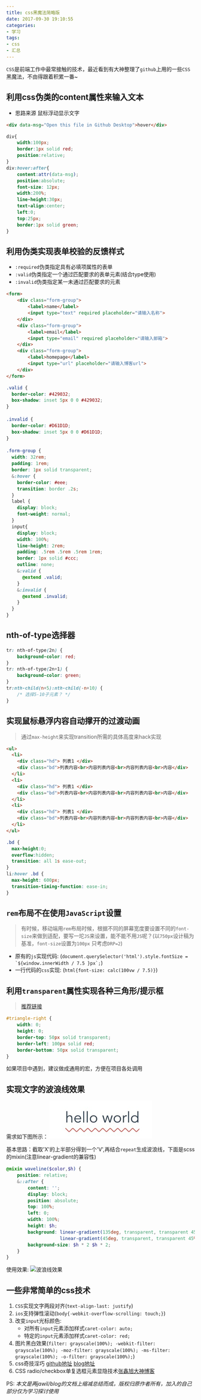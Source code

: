 ```yaml
---
title: css黑魔法简略版
date: 2017-09-30 19:10:55
categories:
- 学习
tags:
- css
- 汇总
---
```

`CSS`是前端工作中最常接触的技术，最近看到有大神整理了`github`上用的一些`CSS`黑魔法，不由得跟着积累一番~
<!-- more -->
<!-- excerpt -->
## 利用css伪类的content属性来输入文本

- 思路来源 鼠标浮动显示文字

```html
<div data-msg="Open this file in Github Desktop">hover</div>
```

```css
div{
    width:100px;
    border:1px solid red;  
    position:relative;
}
div:hover:after{
    content:attr(data-msg);
    position:absolute;
    font-size: 12px;
    width:200%;
    line-height:30px;
    text-align:center;
    left:0;
    top:25px;
    border:1px solid green;
}
```

## 利用伪类实现表单校验的反馈样式

- `:required`伪类指定具有必填项属性的表单
- `:valid`伪类指定一个通过匹配要求的表单元素(结合type使用)
- `:invalid`伪类指定某一未通过匹配要求的元素

```html
<form>
    <div class="form-group">
        <label>name</label>
        <input type="text" required placeholder="请输入名称">
    </div>
    <div class="form-group">
        <label>email</label>
        <input type="email" required placeholder="请输入邮箱">
    </div>
    <div class="form-group">
        <label>homepage</label>
        <input type="url" placeholder="请输入博客url">
    </div>
</form>
```

```scss
.valid {
  border-color: #429032;
  box-shadow: inset 5px 0 0 #429032;
}

.invalid {
  border-color: #D61D1D;
  box-shadow: inset 5px 0 0 #D61D1D;
}

.form-group {
  width: 32rem;
  padding: 1rem;
  border: 1px solid transparent;
  &:hover {
    border-color: #eee;
    transition: border .2s;
  }
  label {
    display: block;
    font-weight: normal;
  }
  input{
    display: block;
    width: 100%;
    line-height: 2rem;
    padding: .5rem .5rem .5rem 1rem;
    border: 1px solid #ccc;
    outline: none;
    &:valid {
      @extend .valid;
    }
    &:invalid {
      @extend .invalid;
    } 
  }
}
```

## nth-of-type选择器
```css
tr: nth-of-type(2n) {
    background-color: red;
}
tr: nth-of-type(2n+1) {
    background-color: green;
}
tr:nth-child(n+5):nth-child(-n+10) {
    /* 选择5-10子元素？ */
}
```

## 实现鼠标悬浮内容自动撑开的过渡动画

> 通过`max-height`来实现transition所需的具体高度来hack实现

```html
<ul>
  <li>
    <div class="hd"> 列表1 </div>
    <div class="bd">列表内容<br>内容列表内容<br>内容列表内容<br>内容</div>
  </li>
  <li>
    <div class="hd"> 列表1 </div>
    <div class="bd">列表内容<br>内容列表内容<br>内容列表内容<br>内容</div>
  </li>
  <li>
    <div class="hd"> 列表1 </div>
    <div class="bd">列表内容<br>内容列表内容<br>内容列表内容<br>内容</div>
  </li>
</ul>
```

```css
.bd {
  max-height:0;
  overflow:hidden;
  transition: all 1s ease-out;
}
li:hover .bd {
  max-height: 600px;
  transition-timing-function: ease-in;
}
```

## `rem`布局不在使用`JavaScript`设置

> 有时候，移动端用`rem`布局时候，根据不同的屏幕宽度要设置不同的`font-size`来做到适配，要写一坨`JS`来设置，能不能不用`JS`呢？(以`750px`设计稿为基准，`font-size`设置为`100px` 只考虑`DRP=2`)
- 原有的`js`实现代码: (```document.querySelector('html').style.fontSize = `${window.innerWidth / 7.5 }px`;```)
- 一行代码的`css`实现: (`html{font-size: calc(100vw / 7.5)}`)

## 利用`transparent`属性实现各种三角形/提示框

> [推荐链接](https://www.cnblogs.com/lhb25/p/css-and-css3-triangle.html)

```css
#triangle-right {
    width: 0;
    height: 0;
    border-top: 50px solid transparent;
    border-left: 100px solid red;
    border-bottom: 50px solid transparent;
}
```
如果项目中遇到，建议做成通用的宏，方便在项目各处调用

## 实现文字的波浪线效果

需求如下图所示：
![波浪线](css-tricks/bolangxian.jpg)

基本思路：截取'X'的上半部分得到一个'V',再结合`repeat`生成波浪线，下面是scss的mixin(注意linear-gradient的兼容性)

```scss
@mixin waveline($color,$h) {
    position: relative;
    &::after {
        content: '';
        display: block;
        position: absolute;
        top: 100%;
        left: 0;
        width: 100%;
        height: $h;
        background: linear-gradient(135deg, transparent, transparent 45%, $color, transparent 55%, transparent 100%),
                    linear-gradient(45deg, transparent, transparent 45%, $color, transparent 55%, transparent 100%);
        background-size: $h * 2 $h * 2;
    }
}
```

使用效果:
![波浪线效果](css_tricks/selfwave.jpg)

## 一些非常简单的css技术

1. `CSS`实现文字两段对齐(`text-align-last: justify`)
2. `ios`支持弹性滚动(`body{-webkit-overflow-scrolling: touch;}`)
3. 改变`input`光标颜色:
    - 对所有`input`元素添加样式`caret-color: auto;`
    - 特定的`input`元素添加样式`caret-color: red;`
4. 图片黑白效果(`filter: grayscale(100%); -webkit-filter: grayscale(100%); -moz-filter: grayscale(100%); -ms-filter: grayscale(100%); -o-filter: grayscale(100%);`)
5. css奇技淫巧 [github地址](https://github.com/chokcoco/iCSS) [blog地址](http://www.cnblogs.com/coco1s/)
6. CSS radio/checkbox单复选框元素显隐技术[张鑫旭大神博客](http://www.zhangxinxu.com/wordpress/2012/01/css-css3-selector-element-display-tab-listdown/)

PS: *本文是再jawil/blog的文档上缩减总结而成，版权归原作者所有，加入的自己部分仅为学习探讨使用*
